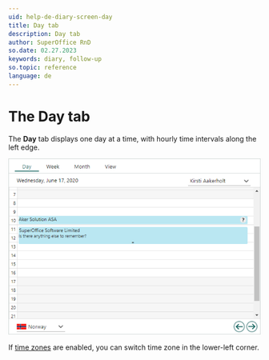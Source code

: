 ```yaml
---
uid: help-de-diary-screen-day
title: Day tab
description: Day tab
author: SuperOffice RnD
so.date: 02.27.2023
keywords: diary, follow-up
so.topic: reference
language: de
---
```


# The Day tab

The **Day** tab displays one day at a time, with hourly time intervals along the left edge.

![Diary screen, the Day tab -screenshot][img1]

If [time zones][1] are enabled, you can switch time zone in the lower-left corner.

<!-- Referenced links -->
[1]: ../../../globalization-and-localization/learn/time-zones.md

<!-- Referenced images -->
[img1]: media/day-plan.bmp

